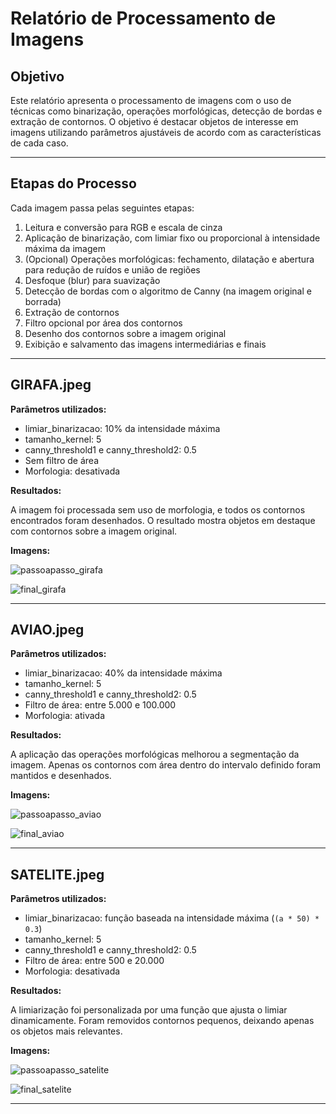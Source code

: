 # Relatório de Processamento de Imagens

## Objetivo

Este relatório apresenta o processamento de imagens com o uso de técnicas como binarização, operações morfológicas, detecção de bordas e extração de contornos. O objetivo é destacar objetos de interesse em imagens utilizando parâmetros ajustáveis de acordo com as características de cada caso.

---

## Etapas do Processo

Cada imagem passa pelas seguintes etapas:

1. Leitura e conversão para RGB e escala de cinza
2. Aplicação de binarização, com limiar fixo ou proporcional à intensidade máxima da imagem
3. (Opcional) Operações morfológicas: fechamento, dilatação e abertura para redução de ruídos e união de regiões
4. Desfoque (blur) para suavização
5. Detecção de bordas com o algoritmo de Canny (na imagem original e borrada)
6. Extração de contornos
7. Filtro opcional por área dos contornos
8. Desenho dos contornos sobre a imagem original
9. Exibição e salvamento das imagens intermediárias e finais

---

## GIRAFA.jpeg

**Parâmetros utilizados:**

- limiar_binarizacao: 10% da intensidade máxima
- tamanho_kernel: 5  
- canny_threshold1 e canny_threshold2: 0.5  
- Sem filtro de área  
- Morfologia: desativada

**Resultados:**

A imagem foi processada sem uso de morfologia, e todos os contornos encontrados foram desenhados. O resultado mostra objetos em destaque com contornos sobre a imagem original.

**Imagens:**

![passoapasso_girafa](https://github.com/user-attachments/assets/9ba97cb8-a820-4ba7-8720-e18b26e73f26)

![final_girafa](https://github.com/user-attachments/assets/2263b0a8-90c4-4809-9c9a-d17426ee02e8)


---

## AVIAO.jpeg

**Parâmetros utilizados:**

- limiar_binarizacao: 40% da intensidade máxima
- tamanho_kernel: 5  
- canny_threshold1 e canny_threshold2: 0.5  
- Filtro de área: entre 5.000 e 100.000  
- Morfologia: ativada

**Resultados:**

A aplicação das operações morfológicas melhorou a segmentação da imagem. Apenas os contornos com área dentro do intervalo definido foram mantidos e desenhados.

**Imagens:**

![passoapasso_aviao](https://github.com/user-attachments/assets/b3342991-7df8-4160-8725-95779b8a6df3)

![final_aviao](https://github.com/user-attachments/assets/a925f181-c0e2-4c05-86c5-cc159aa86da3)


---

## SATELITE.jpeg

**Parâmetros utilizados:**

- limiar_binarizacao: função baseada na intensidade máxima (`(a * 50) * 0.3`)  
- tamanho_kernel: 5  
- canny_threshold1 e canny_threshold2: 0.5  
- Filtro de área: entre 500 e 20.000  
- Morfologia: desativada

**Resultados:**

A limiarização foi personalizada por uma função que ajusta o limiar dinamicamente. Foram removidos contornos pequenos, deixando apenas os objetos mais relevantes.

**Imagens:**

![passoapasso_satelite](https://github.com/user-attachments/assets/0592d0f8-a441-4bfd-85af-59604c9d586c)

![final_satelite](https://github.com/user-attachments/assets/e4a555ee-558a-4f87-8f42-f78e490e7f08)


---
